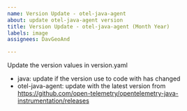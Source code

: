 ```yaml
---
name: Version Update - otel-java-agent
about: update otel-java-agent version
title: Version Update - otel-java-agent (Month Year)
labels: image
assignees: DavGeoAnd

---
```


Update the version values in version.yaml
- java: update if the version use to code with has changed
- otel-java-agent: update with the latest version from https://github.com/open-telemetry/opentelemetry-java-instrumentation/releases
